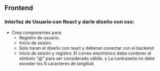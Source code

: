 ## Frontend

### Interfaz de Usuario con React y darle diseño con css:

- Crea componentes para:
  - Registro de usuario.
  - Inicio de sesión.
  - Solo haran el diseño con react y deberan conectar con el backend
  - Inicio de sesión y registro: El correo electrónico debe contener el símbolo "@" para ser considerado válido. y La contraseña no debe exceder los 6 caracteres de longitud.
